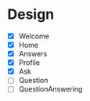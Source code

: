 # Design

- [x] Welcome
- [x] Home
- [x] Answers
- [x] Profile
- [x] Ask
- [ ] Question
- [ ] QuestionAnswering
